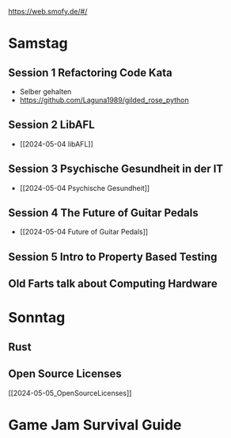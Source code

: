 https://web.smofy.de/#/

# Samstag
## Session 1 Refactoring Code Kata
- Selber gehalten 
- https://github.com/Laguna1989/gilded_rose_python

## Session 2 LibAFL
- [[2024-05-04 libAFL]]
## Session 3 Psychische Gesundheit in der IT
- [[2024-05-04 Psychische Gesundheit]]
## Session 4 The Future of Guitar Pedals
- [[2024-05-04 Future of Guitar Pedals]]

## Session 5 Intro to Property Based Testing

## Old Farts talk about Computing Hardware


# Sonntag
## Rust
## Open Source Licenses
[[2024-05-05_OpenSourceLicenses]]
# Game Jam Survival Guide
